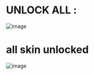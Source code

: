 # UNLOCK ALL :

![image](https://github.com/user-attachments/assets/04da337b-9a52-46e1-aec2-57ff0b100e05)

# all skin unlocked

![image](https://github.com/user-attachments/assets/c9e579e6-5116-45ef-89f0-5459f3ef7a96)

